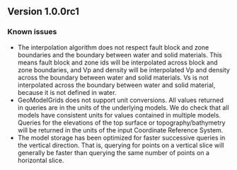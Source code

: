 ## Version 1.0.0rc1

### Known issues

* The interpolation algorithm does not respect fault block and zone boundaries and the boundary between water and solid materials. This means fault block and zone ids will be interpolated across block and zone boundaries, and Vp and density will be interpolated Vp and density across the boundary between water and solid materials. Vs is not interpolated across the boundary between water and solid material, because it is not defined in water.
* GeoModelGrids does not support unit conversions. All values returned in queries are in the units of the underlying models. We do check that all models have consistent units for values contained in multiple models. Queries for the elevations of the top surface or topography/bathymetry will be returned in the units of the input Coordinate Reference System.
* The model storage has been optimized for faster successive queries in the vertical direction. That is, querying for points on a vertical slice will generally be faster than querying the same number of points on a horizontal slice.

